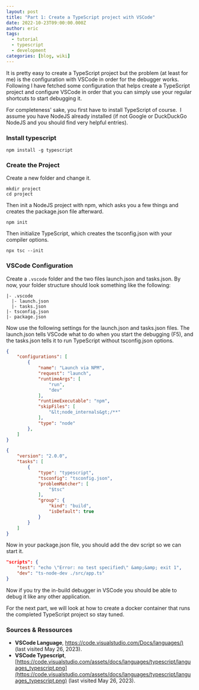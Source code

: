 ```yaml
---
layout: post
title: "Part 1: Create a TypeScript project with VSCode"
date: 2022-10-23T09:00:00.000Z
author: eric
tags:
  - tutorial
  - typescript
  - development
categories: [blog, wiki]
---
```


It is pretty easy to create a TypeScript project but the problem (at least for me) is the configuration with VSCode in order for the debugger works. Following I have fetched some configuration that helps create a TypeScript project and configure VSCode in order that you can simply use your regular shortcuts to start debugging it.

For completeness' sake, you first have to install TypeScript of course. &nbsp;I assume you have NodeJS already installed (if not Google or DuckDuckGo NodeJS and you should find very helpful entries).

### Install typescript

    npm install -g typescript

### Create the Project

Create a new folder and change it.

    mkdir project 
    cd project

Then init a NodeJS project with npm, which asks you a few things and creates the package.json file afterward.

    npm init

Then initialize TypeScript, which creates the tsconfig.json with your compiler options.

    npx tsc --init

### VSCode Configuration

Create a `.vscode` folder and the two files launch.json and tasks.json. By now, your folder structure should look something like the following:

    |- .vscode 
      |- launch.json 
      |- tasks.json 
    |- tsconfig.json 
    |- package.json

Now use the following settings for the launch.json and tasks.json files. The launch.json tells VSCode what to do when you start the debugging (F5), and the tasks.json tells it to run TypeScript without tsconfig.json options.

```json launch.json
{
    "configurations": [
        {
            "name": "Launch via NPM",
            "request": "launch",
            "runtimeArgs": [
                "run",
                "dev"
            ],
            "runtimeExecutable": "npm",
            "skipFiles": [
                "&lt;node_internals&gt;/**"
            ],
            "type": "node"
        },
    ]
}
```

```json tasks.json
{
    "version": "2.0.0",
    "tasks": [
        {
            "type": "typescript",
            "tsconfig": "tsconfig.json",
            "problemMatcher": [
                "$tsc"
            ],
            "group": {
                "kind": "build",
                "isDefault": true
            }
        }
    ]
}
```

Now in your package.json file, you should add the dev script so we can start it.

```json package.json
"scripts": {
    "test": "echo \"Error: no test specified\" &amp;&amp; exit 1",
    "dev": "ts-node-dev ./src/app.ts"
}
```

Now if you try the in-build debugger in VSCode you should be able to debug it like any other application.

For the next part, we will look at how to create a docker container that runs the completed TypeScript project so stay tuned.

### Sources & Ressources

- **VSCode Language**, [https://code.visualstudio.com/Docs/languages/)](https://code.visualstudio.com/Docs/languages/) (last visited May 26, 2023).
- **VSCode Typescript**, [https://code.visualstudio.com/assets/docs/languages/typescript/languages_typescript.png](https://code.visualstudio.com/assets/docs/languages/typescript/languages_typescript.png) (last visited May 26, 2023).

